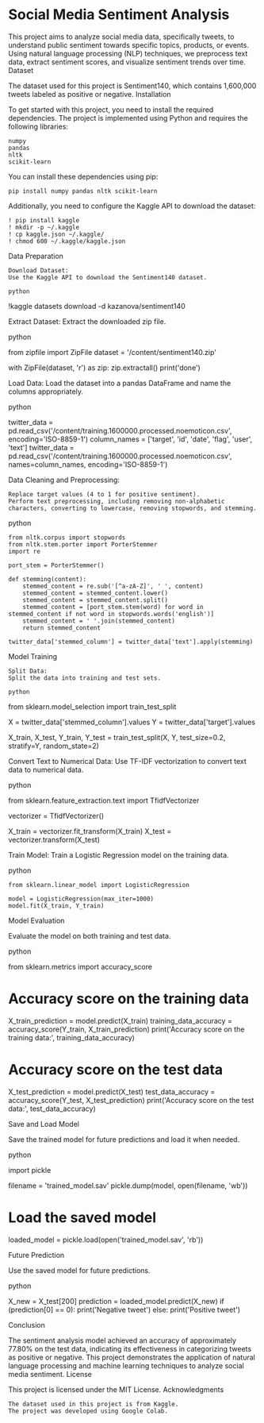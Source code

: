 
# Social Media Sentiment Analysis

This project aims to analyze social media data, specifically tweets, to understand public sentiment towards specific topics, products, or events. Using natural language processing (NLP) techniques, we preprocess text data, extract sentiment scores, and visualize sentiment trends over time.
Dataset

The dataset used for this project is Sentiment140, which contains 1,600,000 tweets labeled as positive or negative.
Installation

To get started with this project, you need to install the required dependencies. The project is implemented using Python and requires the following libraries:

    numpy
    pandas
    nltk
    scikit-learn

You can install these dependencies using pip:

    pip install numpy pandas nltk scikit-learn

Additionally, you need to configure the Kaggle API to download the dataset:

    ! pip install kaggle
    ! mkdir -p ~/.kaggle
    ! cp kaggle.json ~/.kaggle/
    ! chmod 600 ~/.kaggle/kaggle.json

Data Preparation

    Download Dataset:
    Use the Kaggle API to download the Sentiment140 dataset.

    python

!kaggle datasets download -d kazanova/sentiment140

Extract Dataset:
Extract the downloaded zip file.

python

from zipfile import ZipFile
dataset = '/content/sentiment140.zip'

with ZipFile(dataset, 'r') as zip:
    zip.extractall()
    print('done')

Load Data:
Load the dataset into a pandas DataFrame and name the columns appropriately.

python

twitter_data = pd.read_csv('/content/training.1600000.processed.noemoticon.csv', encoding='ISO-8859-1')
column_names = ['target', 'id', 'date', 'flag', 'user', 'text']
twitter_data = pd.read_csv('/content/training.1600000.processed.noemoticon.csv', names=column_names, encoding='ISO-8859-1')

Data Cleaning and Preprocessing:

    Replace target values (4 to 1 for positive sentiment).
    Perform text preprocessing, including removing non-alphabetic characters, converting to lowercase, removing stopwords, and stemming.

python

    from nltk.corpus import stopwords
    from nltk.stem.porter import PorterStemmer
    import re

    port_stem = PorterStemmer()

    def stemming(content):
        stemmed_content = re.sub('[^a-zA-Z]', ' ', content)
        stemmed_content = stemmed_content.lower()
        stemmed_content = stemmed_content.split()
        stemmed_content = [port_stem.stem(word) for word in stemmed_content if not word in stopwords.words('english')]
        stemmed_content = ' '.join(stemmed_content)
        return stemmed_content

    twitter_data['stemmed_column'] = twitter_data['text'].apply(stemming)

Model Training

    Split Data:
    Split the data into training and test sets.

    python

from sklearn.model_selection import train_test_split

X = twitter_data['stemmed_column'].values
Y = twitter_data['target'].values

X_train, X_test, Y_train, Y_test = train_test_split(X, Y, test_size=0.2, stratify=Y, random_state=2)

Convert Text to Numerical Data:
Use TF-IDF vectorization to convert text data to numerical data.

python

from sklearn.feature_extraction.text import TfidfVectorizer

vectorizer = TfidfVectorizer()

X_train = vectorizer.fit_transform(X_train)
X_test = vectorizer.transform(X_test)

Train Model:
Train a Logistic Regression model on the training data.

python

    from sklearn.linear_model import LogisticRegression

    model = LogisticRegression(max_iter=1000)
    model.fit(X_train, Y_train)

Model Evaluation

Evaluate the model on both training and test data.

python

from sklearn.metrics import accuracy_score

# Accuracy score on the training data
X_train_prediction = model.predict(X_train)
training_data_accuracy = accuracy_score(Y_train, X_train_prediction)
print('Accuracy score on the training data:', training_data_accuracy)

# Accuracy score on the test data
X_test_prediction = model.predict(X_test)
test_data_accuracy = accuracy_score(Y_test, X_test_prediction)
print('Accuracy score on the test data:', test_data_accuracy)

Save and Load Model

Save the trained model for future predictions and load it when needed.

python

import pickle

filename = 'trained_model.sav'
pickle.dump(model, open(filename, 'wb'))

# Load the saved model
loaded_model = pickle.load(open('trained_model.sav', 'rb'))

Future Prediction

Use the saved model for future predictions.

python

X_new = X_test[200]
prediction = loaded_model.predict(X_new)
if (prediction[0] == 0):
    print('Negative tweet')
else:
    print('Positive tweet')

Conclusion

The sentiment analysis model achieved an accuracy of approximately 77.80% on the test data, indicating its effectiveness in categorizing tweets as positive or negative. This project demonstrates the application of natural language processing and machine learning techniques to analyze social media sentiment.
License

This project is licensed under the MIT License.
Acknowledgments

    The dataset used in this project is from Kaggle.
    The project was developed using Google Colab.
